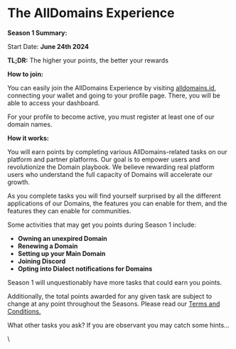 # The AllDomains Experience

**Season 1 Summary:**

Start Date: **June 24th 2024**

**TL;DR:** The higher your points, the better your rewards

**How to join:**&#x20;

You can easily join the AllDomains Experience by visiting [alldomains.id](https://alldomains.id), connecting your wallet and going to your profile page. There, you will be able to access your dashboard.&#x20;

For your profile to become active, you must register at least one of our domain names.

**How it works:**

You will earn points by completing various AllDomains-related tasks on our platform and partner platforms. Our goal is to empower users and revolutionize the Domain playbook. We believe rewarding real platform users who understand the full capacity of Domains will accelerate our growth.

As you complete tasks you will find yourself surprised by all the different applications of our Domains, the features you can enable for them, and the features they can enable for communities.

Some activities that may get you points during Season 1 include:

* **Owning an unexpired Domain**
* **Renewing a Domain**
* **Setting up your Main Domain**
* **Joining Discord**
* **Opting into Dialect notifications for Domains**

Season 1 will unquestionably have more tasks that could earn you points.&#x20;

Additionally, the total points awarded for any given task are subject to change at any point throughout the Seasons. Please read our [Terms and Conditions.](terms-and-conditions.md)

What other tasks you ask? If you are observant you may catch some hints...

\

